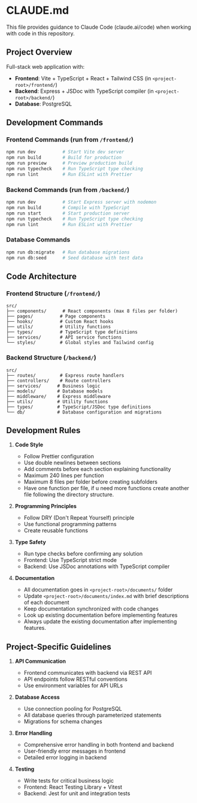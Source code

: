 # CLAUDE.md

This file provides guidance to Claude Code (claude.ai/code) when working with code in this repository.

## Project Overview

Full-stack web application with:

-   **Frontend**: Vite + TypeScript + React + Tailwind CSS (in `<project-root>/frontend/`)
-   **Backend**: Express + JSDoc with TypeScript compiler (in `<project-root>/backend/`)
-   **Database**: PostgreSQL

## Development Commands

### Frontend Commands (run from `/frontend/`)

```bash
npm run dev          # Start Vite dev server
npm run build        # Build for production
npm run preview      # Preview production build
npm run typecheck    # Run TypeScript type checking
npm run lint         # Run ESLint with Prettier
```

### Backend Commands (run from `/backend/`)

```bash
npm run dev          # Start Express server with nodemon
npm run build        # Compile with TypeScript
npm run start        # Start production server
npm run typecheck    # Run TypeScript type checking
npm run lint         # Run ESLint with Prettier
```

### Database Commands

```bash
npm run db:migrate   # Run database migrations
npm run db:seed      # Seed database with test data
```

## Code Architecture

### Frontend Structure (`/frontend/`)

```
src/
├── components/      # React components (max 8 files per folder)
├── pages/          # Page components
├── hooks/          # Custom React hooks
├── utils/          # Utility functions
├── types/          # TypeScript type definitions
├── services/       # API service functions
└── styles/         # Global styles and Tailwind config
```

### Backend Structure (`/backend/`)

```
src/
├── routes/         # Express route handlers
├── controllers/    # Route controllers
├── services/      # Business logic
├── models/        # Database models
├── middleware/    # Express middleware
├── utils/         # Utility functions
├── types/         # TypeScript/JSDoc type definitions
└── db/            # Database configuration and migrations
```

## Development Rules

1. **Code Style**

    - Follow Prettier configuration
    - Use double newlines between sections
    - Add comments before each section explaining functionality
    - Maximum 240 lines per function
    - Maximum 8 files per folder before creating subfolders
    - Have one function per file, if u need more functions create another file following the directory structure.

2. **Programming Principles**

    - Follow DRY (Don't Repeat Yourself) principle
    - Use functional programming patterns
    - Create reusable functions

3. **Type Safety**

    - Run type checks before confirming any solution
    - Frontend: Use TypeScript strict mode
    - Backend: Use JSDoc annotations with TypeScript compiler

4. **Documentation**

    - All documentation goes in `<project-root>/documents/` folder
    - Update `<project-root>/documents/index.md` with brief descriptions of each document
    - Keep documentation synchronized with code changes
    - Look up existing documentation before implementing features
    - Always update the existing documentation after implementing features.

## Project-Specific Guidelines

1. **API Communication**

    - Frontend communicates with backend via REST API
    - API endpoints follow RESTful conventions
    - Use environment variables for API URLs

2. **Database Access**

    - Use connection pooling for PostgreSQL
    - All database queries through parameterized statements
    - Migrations for schema changes

3. **Error Handling**

    - Comprehensive error handling in both frontend and backend
    - User-friendly error messages in frontend
    - Detailed error logging in backend

4. **Testing**
    - Write tests for critical business logic
    - Frontend: React Testing Library + Vitest
    - Backend: Jest for unit and integration tests
